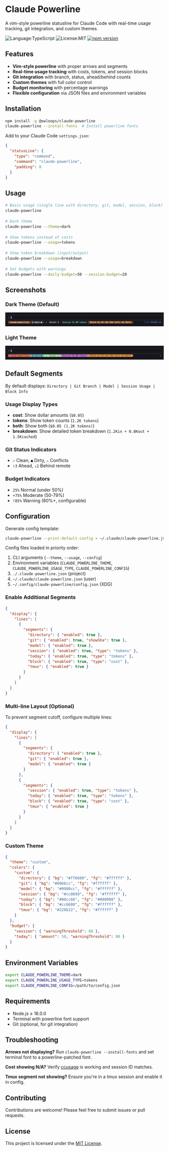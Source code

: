 # Claude Powerline

A vim-style powerline statusline for Claude Code with real-time usage tracking, git integration, and custom themes.

![Language:TypeScript](https://img.shields.io/static/v1?label=Language&message=TypeScript&color=blue&style=flat-square)
![License:MIT](https://img.shields.io/static/v1?label=License&message=MIT&color=blue&style=flat-square)
[![npm version](https://img.shields.io/npm/v/@owloops/claude-powerline?style=flat-square)](https://www.npmjs.com/package/@owloops/claude-powerline)

## Features

- **Vim-style powerline** with proper arrows and segments
- **Real-time usage tracking** with costs, tokens, and session blocks
- **Git integration** with branch, status, ahead/behind counts
- **Custom themes** with full color control
- **Budget monitoring** with percentage warnings
- **Flexible configuration** via JSON files and environment variables

## Installation

```bash
npm install -g @owloops/claude-powerline
claude-powerline --install-fonts  # Install powerline fonts
```

Add to your Claude Code `settings.json`:

```json
{
  "statusLine": {
    "type": "command",
    "command": "claude-powerline",
    "padding": 0
  }
}
```

## Usage

```bash
# Basic usage (single line with directory, git, model, session, block)
claude-powerline

# Dark theme
claude-powerline --theme=dark

# Show tokens instead of costs  
claude-powerline --usage=tokens

# Show token breakdown (input/output)
claude-powerline --usage=breakdown

# Set budgets with warnings
claude-powerline --daily-budget=50 --session-budget=20
```

## Screenshots

### Dark Theme (Default)

![Dark Theme](images/powerline-dark.png)

### Light Theme

![Light theme](images/powerline-light.png)

## Default Segments

By default displays: `Directory | Git Branch | Model | Session Usage | Block Info`

### Usage Display Types

- **cost**: Show dollar amounts (`$0.05`)
- **tokens**: Show token counts (`1.2K tokens`)
- **both**: Show both (`$0.05 (1.2K tokens)`)
- **breakdown**: Show detailed token breakdown (`1.2Kin + 0.8Kout + 1.5Kcached`)

### Git Status Indicators

- `✓` Clean, `●` Dirty, `⚠` Conflicts
- `↑3` Ahead, `↓2` Behind remote

### Budget Indicators

- `25%` Normal (under 50%)
- `+75%` Moderate (50-79%)  
- `!85%` Warning (80%+, configurable)

## Configuration

Generate config template:

```bash
claude-powerline --print-default-config > ~/.claude/claude-powerline.json
```

Config files loaded in priority order:

1. CLI arguments (`--theme`, `--usage`, `--config`)
2. Environment variables (`CLAUDE_POWERLINE_THEME`, `CLAUDE_POWERLINE_USAGE_TYPE`, `CLAUDE_POWERLINE_CONFIG`)
3. `./.claude-powerline.json` (project)
4. `~/.claude/claude-powerline.json` (user)  
5. `~/.config/claude-powerline/config.json` (XDG)

### Enable Additional Segments

```json
{
  "display": {
    "lines": [
      {
        "segments": {
          "directory": { "enabled": true },
          "git": { "enabled": true, "showSha": true },
          "model": { "enabled": true },
          "session": { "enabled": true, "type": "tokens" },
          "today": { "enabled": true, "type": "tokens" },
          "block": { "enabled": true, "type": "cost" },
          "tmux": { "enabled": true }
        }
      }
    ]
  }
}
```

### Multi-line Layout (Optional)

To prevent segment cutoff, configure multiple lines:

```json
{
  "display": {
    "lines": [
      {
        "segments": {
          "directory": { "enabled": true },
          "git": { "enabled": true },
          "model": { "enabled": true }
        }
      },
      {
        "segments": {
          "session": { "enabled": true, "type": "tokens" },
          "today": { "enabled": true, "type": "tokens" },
          "block": { "enabled": true, "type": "cost" },
          "tmux": { "enabled": true }
        }
      }
    ]
  }
}
```

### Custom Theme

```json
{
  "theme": "custom",
  "colors": {
    "custom": {
      "directory": { "bg": "#ff6600", "fg": "#ffffff" },
      "git": { "bg": "#0066cc", "fg": "#ffffff" },
      "model": { "bg": "#9900cc", "fg": "#ffffff" },
      "session": { "bg": "#cc0099", "fg": "#ffffff" },
      "today": { "bg": "#00cc66", "fg": "#000000" },
      "block": { "bg": "#cc6600", "fg": "#ffffff" },
      "tmux": { "bg": "#228b22", "fg": "#ffffff" }
    }
  },
  "budget": {
    "session": { "warningThreshold": 80 },
    "today": { "amount": 50, "warningThreshold": 80 }
  }
}
```

## Environment Variables

```bash
export CLAUDE_POWERLINE_THEME=dark
export CLAUDE_POWERLINE_USAGE_TYPE=tokens
export CLAUDE_POWERLINE_CONFIG=/path/to/config.json
```

## Requirements

- Node.js ≥ 18.0.0
- Terminal with powerline font support
- Git (optional, for git integration)

## Troubleshooting

**Arrows not displaying?** Run `claude-powerline --install-fonts` and set terminal font to a powerline-patched font.

**Cost showing N/A?** Verify [ccusage](https://github.com/ryanschneider/ccusage) is working and session ID matches.

**Tmux segment not showing?** Ensure you're in a tmux session and enable it in config.

## Contributing

Contributions are welcome! Please feel free to submit issues or pull requests.

## License

This project is licensed under the [MIT License](LICENSE).
